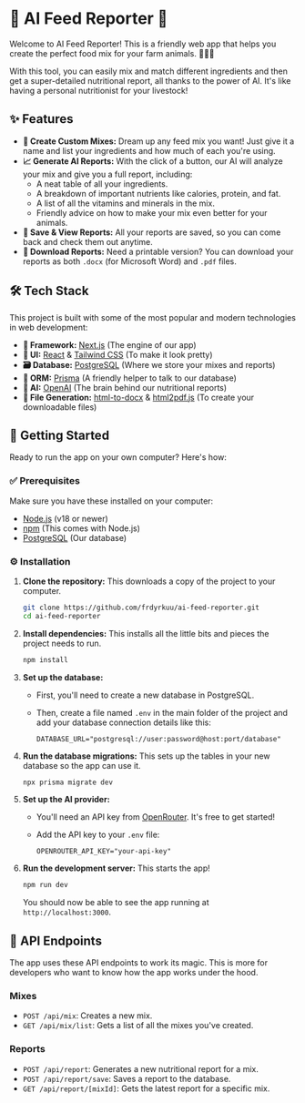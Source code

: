 # 🌾 AI Feed Reporter 🤖

Welcome to AI Feed Reporter! This is a friendly web app that helps you create the perfect food mix for your farm animals. 🐔🐷🐮

With this tool, you can easily mix and match different ingredients and then get a super-detailed nutritional report, all thanks to the power of AI. It's like having a personal nutritionist for your livestock!

## ✨ Features

- **🥣 Create Custom Mixes:** Dream up any feed mix you want! Just give it a name and list your ingredients and how much of each you're using.
- **📈 Generate AI Reports:** With the click of a button, our AI will analyze your mix and give you a full report, including:
  - A neat table of all your ingredients.
  - A breakdown of important nutrients like calories, protein, and fat.
  - A list of all the vitamins and minerals in the mix.
  - Friendly advice on how to make your mix even better for your animals.
- **💾 Save & View Reports:** All your reports are saved, so you can come back and check them out anytime.
- **📄 Download Reports:** Need a printable version? You can download your reports as both `.docx` (for Microsoft Word) and `.pdf` files.

## 🛠️ Tech Stack

This project is built with some of the most popular and modern technologies in web development:

- **🚀 Framework:** [Next.js](https://nextjs.org/) (The engine of our app)
- **🎨 UI:** [React](https://reactjs.org/) & [Tailwind CSS](https://tailwindcss.com/) (To make it look pretty)
- **🗃️ Database:** [PostgreSQL](https://www.postgresql.org/) (Where we store your mixes and reports)
- **🔗 ORM:** [Prisma](https://www.prisma.io/) (A friendly helper to talk to our database)
- **🧠 AI:** [OpenAI](https://openai.com/) (The brain behind our nutritional reports)
- **📄 File Generation:** [html-to-docx](https://www.npmjs.com/package/html-to-docx) & [html2pdf.js](https://www.npmjs.com/package/html2pdf.js) (To create your downloadable files)

## 🚀 Getting Started

Ready to run the app on your own computer? Here's how:

### ✅ Prerequisites

Make sure you have these installed on your computer:

- [Node.js](https://nodejs.org/en/) (v18 or newer)
- [npm](https://www.npmjs.com/) (This comes with Node.js)
- [PostgreSQL](https://www.postgresql.org/download/) (Our database)

### ⚙️ Installation

1.  **Clone the repository:**
    This downloads a copy of the project to your computer.

    ```bash
    git clone https://github.com/frdyrkuu/ai-feed-reporter.git
    cd ai-feed-reporter
    ```

2.  **Install dependencies:**
    This installs all the little bits and pieces the project needs to run.

    ```bash
    npm install
    ```

3.  **Set up the database:**
    - First, you'll need to create a new database in PostgreSQL.
    - Then, create a file named `.env` in the main folder of the project and add your database connection details like this:

      ```
      DATABASE_URL="postgresql://user:password@host:port/database"
      ```

4.  **Run the database migrations:**
    This sets up the tables in your new database so the app can use it.

    ```bash
    npx prisma migrate dev
    ```

5.  **Set up the AI provider:**
    - You'll need an API key from [OpenRouter](https://openrouter.ai/). It's free to get started!
    - Add the API key to your `.env` file:

      ```
      OPENROUTER_API_KEY="your-api-key"
      ```

6.  **Run the development server:**
    This starts the app!

    ```bash
    npm run dev
    ```

    You should now be able to see the app running at `http://localhost:3000`.

## 🔌 API Endpoints

The app uses these API endpoints to work its magic. This is more for developers who want to know how the app works under the hood.

### Mixes

- `POST /api/mix`: Creates a new mix.
- `GET /api/mix/list`: Gets a list of all the mixes you've created.

### Reports

- `POST /api/report`: Generates a new nutritional report for a mix.
- `POST /api/report/save`: Saves a report to the database.
- `GET /api/report/[mixId]`: Gets the latest report for a specific mix.
